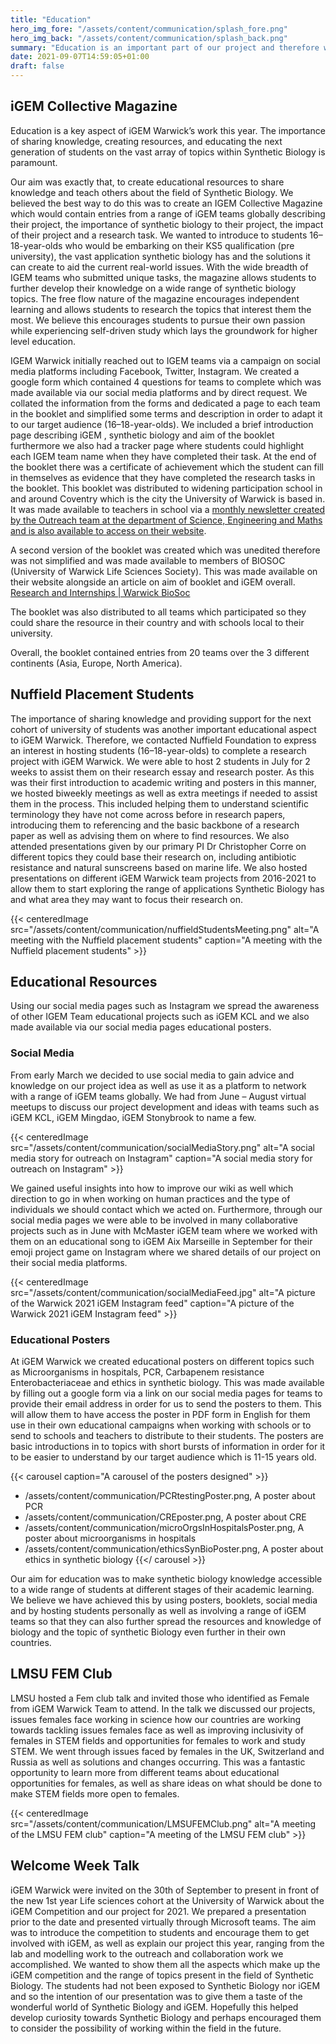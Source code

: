 ```yaml
---
title: "Education"
hero_img_fore: "/assets/content/communication/splash_fore.png"
hero_img_back: "/assets/content/communication/splash_back.png"
summary: "Education is an important part of our project and therefore we wanted to focus on further sharing information on the field of synthetic biology and iGEM overall. We created educational resources aimed to individuals from 11 years to university students as well as working closely in hosting science student placements. Overall, by working with a range of iGEM teams across the timeframe of our project we were able to collaborate on a range of projects as well as share educational resources and knowledge at the same time."
date: 2021-09-07T14:59:05+01:00
draft: false
---
```


## iGEM Collective Magazine

Education is a key aspect of iGEM Warwick’s work this year. The importance of
sharing knowledge, creating resources, and educating the next generation of
students on the vast array of topics within Synthetic Biology is paramount.

Our aim was exactly that, to create educational resources to share knowledge and
teach others about the field of Synthetic Biology. We believed the best way to
do this was to create an IGEM Collective Magazine which would contain entries
from a range of iGEM teams globally describing their project, the importance of
synthetic biology to their project, the impact of their project and a research
task. We wanted to introduce to students 16–18-year-olds who would be embarking
on their KS5 qualification (pre university), the vast application synthetic
biology has and the solutions it can create to aid the current real-world
issues. With the wide breadth of IGEM teams who submitted unique tasks, the
magazine allows students to further develop their knowledge on a wide range of
synthetic biology topics. The free flow nature of the magazine encourages
independent learning and allows students to research the topics that interest
them the most. We believe this encourages students to pursue their own passion
while experiencing self-driven study which lays the groundwork for higher level
education.

IGEM Warwick initially reached out to IGEM teams via a campaign on social media
platforms including Facebook, Twitter, Instagram. We created a google form which
contained 4 questions for teams to complete which was made available via our
social media platforms and by direct request. We collated the information from
the forms and dedicated a page to each team in the booklet and simplified some
terms and description in order to adapt it to our target audience
(16–18-year-olds). We included a brief introduction page describing iGEM ,
synthetic biology and aim of the booklet furthermore we also had a tracker page
where students could highlight each IGEM team name when they have completed
their task. At the end of the booklet there was a certificate of achievement
which the student can fill in themselves as evidence that they have completed
the research tasks in the booklet. This booklet was distributed to widening
participation school in and around Coventry which is the city the University of
Warwick is based in. It was made available to teachers in school via a [monthly
newsletter created by the Outreach team at the department of Science,
Engineering and Maths and is also available to access on their
website](https://www.canva.com/design/DAEilsL-k1M/75ZTPjU7mcVP7iwn9TrXkQ/view).

A second version of the booklet was created which was unedited therefore was not
simplified and was made available to members of BIOSOC (University of Warwick
Life Sciences Society). This was made available on their website alongside an
article on aim of booklet and iGEM overall. [Research and Internships | Warwick
BioSoc](https://warwickbiosoc.wixsite.com/website/research-internships)

The booklet was also distributed to all teams which participated so they could
share the resource in their country and with schools local to their university.

Overall, the booklet contained entries from 20 teams over the 3 different
continents (Asia, Europe, North America).

## Nuffield Placement Students

The importance of sharing knowledge and providing support for the next cohort of
university of students was another important educational aspect to iGEM Warwick.
Therefore, we contacted Nuffield Foundation to express an interest in hosting
students (16–18-year-olds) to complete a research project with iGEM Warwick. We
were able to host 2 students in July for 2 weeks to assist them on their
research essay and research poster. As this was their first introduction to
academic writing and posters in this manner, we hosted biweekly meetings as well
as extra meetings if needed to assist them in the process. This included helping
them to understand scientific terminology they have not come across before in
research papers, introducing them to referencing and the basic backbone of a
research paper as well as advising them on where to find resources. We also
attended presentations given by our primary PI Dr Christopher Corre on different
topics they could base their research on, including antibiotic resistance and
natural sunscreens based on marine life. We also hosted presentations on
different iGEM Warwick team projects from 2016-2021 to allow them to start
exploring the range of applications Synthetic Biology has and what area they may
want to focus their research on.

{{< centeredImage
        src="/assets/content/communication/nuffieldStudentsMeeting.png"
        alt="A meeting with the Nuffield placement students"
        caption="A meeting with the Nuffield placement students" >}}

## Educational Resources

Using our social media pages such as Instagram we spread the awareness of other
IGEM Team educational projects such as iGEM KCL and we also made available via
our social media pages educational posters.

### Social Media

From early March we decided to use social media to gain advice and knowledge on
our project idea as well as use it as a platform to network with a range of iGEM
teams globally. We had from June – August virtual meetups to discuss our project
development and ideas with teams such as iGEM KCL, iGEM Mingdao, iGEM
Stonybrook to name a few.

{{< centeredImage
        src="/assets/content/communication/socialMediaStory.png"
        alt="A social media story for outreach on Instagram"
        caption="A social media story for outreach on Instagram" >}}

We gained useful insights into how to improve our wiki
as well which direction to go in when working on human practices and the type of
individuals we should contact which we acted on. Furthermore, through our social
media pages we were able to be involved in many collaborative projects such as
in June with McMaster iGEM team where we worked with them on an educational song
to iGEM Aix Marseille in September for their emoji project game on Instagram
where we shared details of our project on their social media platforms.

{{< centeredImage
        src="/assets/content/communication/socialMediaFeed.jpg"
        alt="A picture of the Warwick 2021 iGEM Instagram feed"
        caption="A picture of the Warwick 2021 iGEM Instagram feed" >}}

### Educational Posters

At iGEM Warwick we created educational posters on different topics such as
Microorganisms in hospitals, PCR, Carbapenem resistance Enterobacteriaceae and
ethics in synthetic biology. This was made available by filling out a google
form via a link on our social media pages for teams to provide their email
address in order for us to send the posters to them. This will allow them to
have access the poster in PDF form in English for them use in their own
educational campaigns when working with schools or to send to schools and
teachers to distribute to their students. The posters are basic introductions in
to topics with short bursts of information in order for it to be easier to
understand by our target audience which is 11-15 years old.

{{< carousel caption="A carousel of the posters designed" >}}
- /assets/content/communication/PCRtestingPoster.png, A poster about PCR
- /assets/content/communication/CREposter.png, A poster about CRE
- /assets/content/communication/microOrgsInHospitalsPoster.png, A poster about microorganisms in hospitals
- /assets/content/communication/ethicsSynBioPoster.png, A poster about ethics in synthetic biology
{{</ carousel >}}

Our aim for education was to make synthetic biology knowledge accessible to a
wide range of students at different stages of their academic learning.  We
believe we have achieved this by using posters, booklets, social media and by
hosting students personally as well as involving a range of iGEM teams so that
they can also further spread the resources and knowledge of biology and the
topic of synthetic Biology even further in their own countries.

## LMSU FEM Club

LMSU hosted a Fem club talk and invited those who identified as Female from iGEM
Warwick Team to attend. In the talk we discussed our projects, issues females
face working in science how our countries are working towards tackling issues
females face as well as improving inclusivity of females in STEM fields and
opportunities for females to work and study STEM. We went through issues faced
by females in the UK, Switzerland and Russia as well as solutions and changes
occurring. This was a fantastic opportunity to learn more from different teams
about educational opportunities for females, as well as share ideas on what
should be done to make STEM fields more open to females.

{{< centeredImage
        src="/assets/content/communication/LMSUFEMClub.png"
        alt="A meeting of the LMSU FEM club"
        caption="A meeting of the LMSU FEM club" >}}

## Welcome Week Talk

iGEM Warwick were invited on the 30th of September to present in front of the
new 1st year Life sciences cohort at the University of Warwick about the iGEM
Competition and our project for 2021. We prepared a presentation prior to the
date and presented virtually through Microsoft teams. The aim was to introduce
the competition to students and encourage them to get involved with iGEM, as
well as explain our project this year, ranging from the lab and modelling work
to the outreach and collaboration work we accomplished. We wanted to show them
all the aspects which make up the iGEM competition and the range of topics
present in the field of Synthetic Biology. The students had not been exposed to
Synthetic Biology nor iGEM and so the intention of our presentation was to give
them a taste of the wonderful world of Synthetic Biology and iGEM.  Hopefully
this helped develop curiosity towards Synthetic Biology and perhaps encouraged
them to consider the possibility of working within the field in the future.

